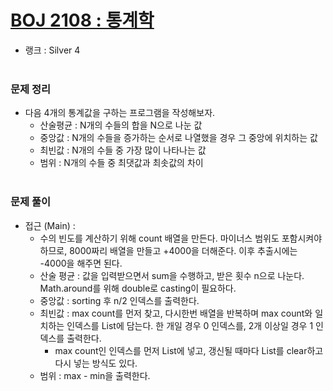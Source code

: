 # [BOJ 2108 : 통계학](https://www.acmicpc.net/problem/2108)
- 랭크 : Silver 4
  <br><br>
  
### 문제 정리
- 다음 4개의 통계값을 구하는 프로그램을 작성해보자.
  - 산술평균 : N개의 수들의 합을 N으로 나눈 값
  - 중앙값 : N개의 수들을 증가하는 순서로 나열했을 경우 그 중앙에 위치하는 값
  - 최빈값 : N개의 수들 중 가장 많이 나타나는 값
  - 범위 : N개의 수들 중 최댓값과 최솟값의 차이
<br><br>

### 문제 풀이
- 접근 (Main) : 
     - 수의 빈도를 계산하기 위해 count 배열을 만든다. 마이너스 범위도 포함시켜야 하므로, 8000짜리 배열을 만들고 +4000을 더해준다. 이후 추출시에는 -4000을 해주면 된다.
     - 산술 평균 : 값을 입력받으면서 sum을 수행하고, 받은 횟수 n으로 나눈다. Math.around를 위해 double로 casting이 필요하다.
     - 중앙값 : sorting 후 n/2 인덱스를 출력한다.
     - 최빈값 : max count를 먼저 찾고, 다시한번 배열을 반복하며 max count와 일치하는 인덱스를 List에 담는다. 한 개일 경우 0 인덱스를, 2개 이상일 경우 1 인덱스를 출력한다.
         - max count인 인덱스를 먼저 List에 넣고, 갱신될 때마다 List를 clear하고 다시 넣는 방식도 있다.
     - 범위 : max - min을 출력한다. 

  
  


  

    
    


    
    


